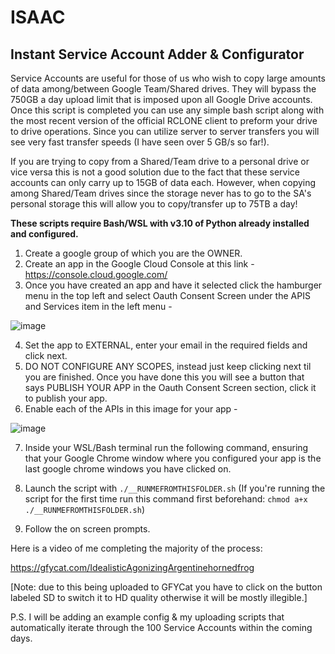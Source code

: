 # ISAAC
## Instant Service Account Adder &amp; Configurator

Service Accounts are useful for those of us who wish to copy large amounts of data among/between Google Team/Shared drives. They will bypass the 750GB a day upload limit that is imposed upon all Google Drive accounts. Once this script is completed you can use any simple bash script along with the most recent version of the official RCLONE client to preform your drive to drive operations. Since you can utilize server to server transfers you will see very fast transfer speeds (I have seen over 5 GB/s so far!).

If you are trying to copy from a Shared/Team drive to a personal drive or vice versa this is not a good solution due to the fact that these service accounts can only carry up to 15GB of data each. However, when copying among Shared/Team drives since the storage never has to go to the SA's personal storage this will allow you to copy/transfer up to 75TB a day!

<b>These scripts require Bash/WSL with v3.10 of Python already installed and configured. </b>

1. Create a google group of which you are the OWNER.
2. Create an app in the Google Cloud Console at this link - https://console.cloud.google.com/
3. Once you have created an app and have it selected click the hamburger menu in the top left and select Oauth Consent Screen under the APIS and Services item in the left menu -

![image](https://user-images.githubusercontent.com/73411256/217771975-1256a77d-0e4e-4102-9912-3f07455aa9d2.png)

4. Set the app to EXTERNAL, enter your email in the required fields and click next. 
5. DO NOT CONFIGURE ANY SCOPES, instead just keep clicking next til you are finished. Once you have done this you will see a button that says PUBLISH YOUR APP in the Oauth Consent Screen section, click it to publish your app.
6. Enable each of the APIs in this image for your app - 

![image](https://user-images.githubusercontent.com/73411256/217772800-2557cf53-7842-4833-bc30-82fe49af037f.png)

7. Inside your WSL/Bash terminal run the following command, ensuring that your Google Chrome window where you configured your app is the last google chrome windows you have clicked on.

8. Launch the script with  `./__RUNMEFROMTHISFOLDER.sh`
(If you're running the script for the first time run this command first beforehand: `chmod a+x ./__RUNMEFROMTHISFOLDER.sh`)

9. Follow the on screen prompts.

Here is a video of me completing the majority of the process:

https://gfycat.com/IdealisticAgonizingArgentinehornedfrog

[Note: due to this being uploaded to GFYCat you have to click on the button labeled SD to switch it to HD quality otherwise it will be mostly illegible.]

P.S. I will be adding an example config & my uploading scripts that automatically iterate through the 100 Service Accounts within the coming days.

